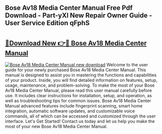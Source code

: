 ## Bose Av18 Media Center Manual Free Pdf Download - Part-yXl New Repair Owner Guide - User Service Edition qFphS

# <h2><a href="http://bc16970.oget.top/?id=Bose+Av18+Media+Center+Manual">🔗Download New 👉🔴 Bose Av18 Media Center Manual</a></h2>

[![Bose Av18 Media Center Manual new download](https://i.imgur.com/5g1atiW.png)](http://bc16970.oget.top/?id=Bose+Av18+Media+Center+Manual)
Welcome to the user guide for your newly purchased Bose Av18 Media Center Manual. This manual is designed to assist you in mastering the functions and capabilities of your product. Inside, you will find detailed information on features, setup, usage, maintenance, and problem-solving. To make the most of your Bose Av18 Media Center Manual, please read this user manual carefully before use. It includes clear instructions for installation, setup, and operation, as well as troubleshooting tips for common issues. Bose Av18 Media Center Manual advanced features include fingerprint scanning, smart home integration, automatic software updates, and customizable voice commands, all of which can be accessed and customized through the user interface. Let's Get Started! Contact us today and let us help you make the most of your new Bose Av18 Media Center Manual.
